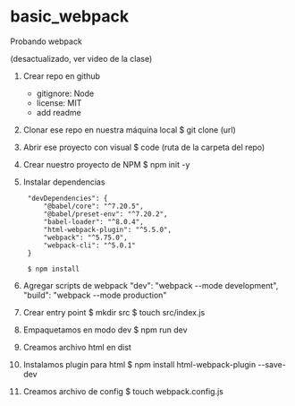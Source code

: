 # basic_webpack
Probando webpack

(desactualizado, ver video de la clase)

1. Crear repo en github
	- gitignore: Node
	- license: MIT
	- add readme

2. Clonar ese repo en nuestra máquina local
		$ git clone (url)
	
3. Abrir ese proyecto con visual
		$ code (ruta de la carpeta del repo)

4. Crear nuestro proyecto de NPM
		$ npm init -y

5. Instalar dependencias

		"devDependencies": {
			"@babel/core": "^7.20.5",
			"@babel/preset-env": "^7.20.2",
			"babel-loader": "^8.0.4",
			"html-webpack-plugin": "^5.5.0",
			"webpack": "^5.75.0",
			"webpack-cli": "^5.0.1"
		}

		$ npm install 

6. Agregar scripts de webpack
		"dev": "webpack --mode development",
  		"build": "webpack --mode production"

7. Crear entry point
		$ mkdir src
		$ touch src/index.js

8. Empaquetamos en modo dev
		$ npm run dev

9. Creamos archivo html en dist

10. Instalamos plugin para html
		$ npm install html-webpack-plugin --save-dev

11. Creamos archivo de config
		$ touch webpack.config.js

